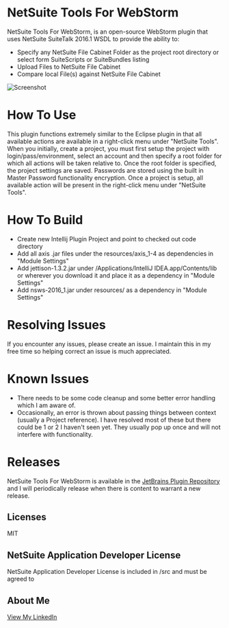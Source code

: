# NetSuite Tools For WebStorm
NetSuite Tools For WebStorm, is an open-source WebStorm plugin that uses NetSuite SuiteTalk 2016.1 WSDL to provide the ability to:
  - Specify any NetSuite File Cabinet Folder as the project root directory or select form SuiteScripts or SuiteBundles listing
  - Upload Files to NetSuite File Cabinet
  - Compare local File(s) against NetSuite File Cabinet

![Screenshot](https://plugins.jetbrains.com/files/8305/screenshot_15807.png)

# How To Use
This plugin functions extremely similar to the Eclipse plugin in that all available actions are available in a right-click menu under "NetSuite Tools". When you initially, create a project, you must first setup the project with login/pass/environment, select an account and then specify a root folder for which all actions will be taken relative to. Once the root folder is specified, the project settings are saved. Passwords are stored using the built in Master Password functionality encryption. Once a project is setup, all available action will be present in the right-click menu under "NetSuite Tools".

# How To Build
- Create new Intellij Plugin Project and point to checked out code directory
- Add all axis .jar files under the resources/axis_1-4 as dependencies in "Module Settings"
- Add jettison-1.3.2.jar under /Applications/IntelliJ IDEA.app/Contents/lib or wherever you download it and place it as a dependency in "Module Settings"
- Add nsws-2016_1.jar under resources/ as a dependency in "Module Settings"

# Resolving Issues
If you encounter any issues, please create an issue. I maintain this in my free time so helping correct an issue is much appreciated.

# Known Issues
- There needs to be some code cleanup and some better error handling which I am aware of. 
- Occasionally, an error is thrown about passing things between context (usually a Project reference). I have resolved most of these but there could be 1 or 2 I haven't seen yet. They usually pop up once and will not interfere with functionality.

# Releases
NetSuite Tools For WebStorm is available in the [JetBrains Plugin Repository](https://plugins.jetbrains.com/plugin/8305?pr=idea) and I will periodically release when there is content to warrant a new release.

Licenses
----
MIT

NetSuite Application Developer License
----
NetSuite Application Developer License is included in /src and must be agreed to

About Me
----
[View My LinkedIn](https://www.linkedin.com/pub/chris-reece/118/853/424)